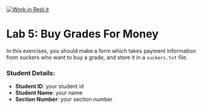 [![Work in Repl.it](https://classroom.github.com/assets/work-in-replit-14baed9a392b3a25080506f3b7b6d57f295ec2978f6f33ec97e36a161684cbe9.svg)](https://classroom.github.com/online_ide?assignment_repo_id=4346594&assignment_repo_type=AssignmentRepo)
# Lab 5: Buy Grades For Money

In this exercises, you should make a form which takes payment information from suckers who want to buy a grade, and store it in a `suckers.txt` file.


### Student Details:

- **Student ID**: your student id
- **Student Name**: your name
- **Section Number**: your section number
